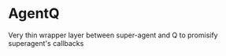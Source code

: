 AgentQ
======

Very thin wrapper layer between super-agent and Q to promisify superagent's callbacks
